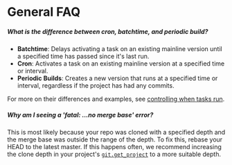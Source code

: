 # General FAQ

##### What is the difference between cron, batchtime, and periodic build?

- **Batchtime**: Delays activating a task on an existing mainline version until a specified time has passed since it's last run.
- **Cron**: Activates a task on an existing mainline version at a specified time or interval.
- **Periodic Builds**: Creates a new version that runs at a specified time or interval, regardless if the project has had any commits.

For more on their differences and examples, see [controlling when tasks run](Project-Configuration/Controlling-when-tasks-run).


##### Why am I seeing a 'fatal: ...no merge base' error?

This is most likely because your repo was cloned with a specified depth and the merge base was outside the range of the depth. To fix this, rebase your HEAD to the latest master. If this happens often, we recommend increasing the clone depth in your project's [`git.get_project`](Project-Configuration/Project-Commands#gitget_project) to a more suitable depth.  
